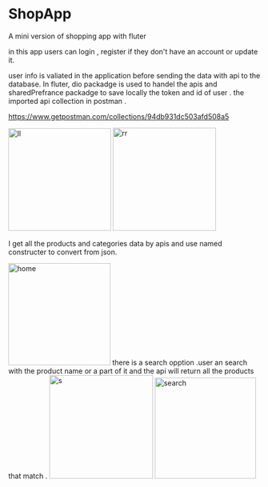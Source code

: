 # ShopApp
A mini version of shopping app with fluter

in this app users can login , register if they don't have an account or update it.

user info is valiated in the application before sending the data with api to the database. 
In fluter, dio packadge is used to handel the apis and sharedPrefrance packadge to save locally the token and id of user  .
the imported api collection in postman .

https://www.getpostman.com/collections/94db931dc503afd508a5

<img width="205" alt="ll" src="https://user-images.githubusercontent.com/67971889/141298656-fb7eda19-44df-432d-9c00-88dc36cad6be.PNG"> <img width="206" alt="rr" src="https://user-images.githubusercontent.com/67971889/141298726-4eba7be6-5351-414c-9eb2-57f430a91f31.PNG">

I get all the products and categories data by apis and use named constructer to convert from json.

<img width="204" alt="home" src="https://user-images.githubusercontent.com/67971889/141298634-97497ed0-0ce0-4242-a19a-2a9907d47b6e.PNG">
there is a search opption .user an search with the product name or a part of it and the api will return all the products that match .

<img width="207" alt="s" src="https://user-images.githubusercontent.com/67971889/141298756-aa25317e-0a53-43da-8d07-afbb04ac5eb4.PNG">
<img width="202" alt="search" src="https://user-images.githubusercontent.com/67971889/141298796-83ef37a9-6791-4324-be4d-a7f11b524f55.PNG">



